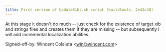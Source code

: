 ```yaml
---
title: First version of UpdateXibs.sh script (buildtools, 2e42c48)
---
```


At this stage it doesn't do much -- just check for the existence of target xib and strings files and creates them if they are missing -- but subsequently I will add incremental localization abilities.

Signed-off-by: Wincent Colaiuta &lt;win@wincent.com&gt;
